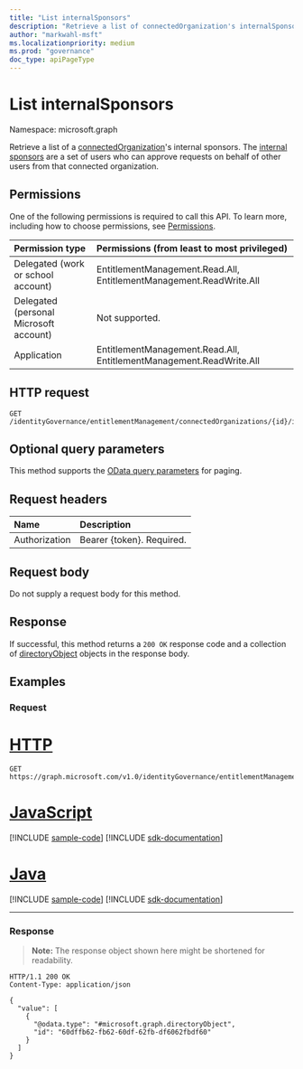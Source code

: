 ```yaml
---
title: "List internalSponsors"
description: "Retrieve a list of connectedOrganization's internalSponsors."
author: "markwahl-msft"
ms.localizationpriority: medium
ms.prod: "governance"
doc_type: apiPageType
---
```

# List internalSponsors

Namespace: microsoft.graph


Retrieve a list of a [connectedOrganization](../resources/connectedorganization.md)'s internal sponsors.  The [internal sponsors](../resources/internalsponsors.md) are a set of users who can approve requests on behalf of other users from that connected organization.

## Permissions

One of the following permissions is required to call this API. To learn more, including how to choose permissions, see [Permissions](/graph/permissions-reference).

|Permission type|Permissions (from least to most privileged)|
|:---|:---|
| Delegated (work or school account)     | EntitlementManagement.Read.All, EntitlementManagement.ReadWrite.All |
| Delegated (personal Microsoft account) | Not supported. |
| Application                            | EntitlementManagement.Read.All, EntitlementManagement.ReadWrite.All |

## HTTP request

<!-- {
  "blockType": "ignored"
}
-->
``` http
GET /identityGovernance/entitlementManagement/connectedOrganizations/{id}/internalSponsors
```
## Optional query parameters

This method supports the [OData query parameters](/graph/query-parameters) for paging.

## Request headers
|Name|Description|
|:---|:---|
|Authorization|Bearer {token}. Required.|

## Request body
Do not supply a request body for this method.

## Response

If successful, this method returns a `200 OK` response code and a collection of [directoryObject](../resources/directoryobject.md) objects in the response body.

## Examples

### Request

# [HTTP](#tab/http)
<!-- {
  "blockType": "request",
  "name": "list_directoryobject_internalsponsors"
}
-->
``` http
GET https://graph.microsoft.com/v1.0/identityGovernance/entitlementManagement/assignments/{accessPackageAssignmentId}/target/connectedOrganization/internalSponsors
```

# [JavaScript](#tab/javascript)
[!INCLUDE [sample-code](../includes/snippets/javascript/list-directoryobject-internalsponsors-javascript-snippets.md)]
[!INCLUDE [sdk-documentation](../includes/snippets/snippets-sdk-documentation-link.md)]

# [Java](#tab/java)
[!INCLUDE [sample-code](../includes/snippets/java/list-directoryobject-internalsponsors-java-snippets.md)]
[!INCLUDE [sdk-documentation](../includes/snippets/snippets-sdk-documentation-link.md)]

---

### Response
>**Note:** The response object shown here might be shortened for readability.
<!-- {
  "blockType": "response",
  "truncated": true,
  "@odata.type": "Collection(microsoft.graph.directoryObject)"
}
-->
``` http
HTTP/1.1 200 OK
Content-Type: application/json

{
  "value": [
    {
      "@odata.type": "#microsoft.graph.directoryObject",
      "id": "60dffb62-fb62-60df-62fb-df6062fbdf60"
    }
  ]
}
```


